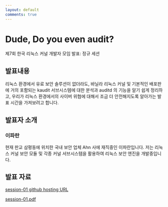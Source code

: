 ```yaml
---
layout: default
comments: true
---
```


# Dude, Do you even audit?
제7회 한국 리눅스 커널 개발자 모임 발표: 정규 세션

## 발표내용
리눅스 환경에서 유료 보안 솔루션이 없더라도, 바닐라 리눅스 커널 및
기본적인 배포판에 거의 포함되는 kaudit 서브시스템에 대한 분석과
auditd 의 기능을 알기 쉽게 정리하고, 우리가 리눅스 환경에서의 사이버
위협에 대해서 조금 더 안전해지도록 알아가는 발표 시간을 가져보려고 합니다.

## 발표자 소개

### 이파란
현재 판교 삼평동에 위치한 국내 보안 업체 Ahn 사에 재직중인  이파란입니다.
저는 리눅스 커널 보안 모듈 및 각종 커널 서브시스템을 활용하여 리눅스 보안 엔진을 개발중입니다.

## 발표 자료
[session-01 github hosting URL](https://linux-kernel-slide.github.io/)

[session-01.pdf](https://github.com/kernel-dev-ko/kernel-dev-ko.github.io/raw/master/7th/session-01/session-01.pdf)
